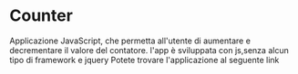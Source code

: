 # Counter
Applicazione JavaScript, che permetta all'utente di aumentare e decrementare il valore del contatore. l'app è sviluppata con js,senza alcun tipo di framework e jquery
Potete trovare l'applicazione al seguente link 
